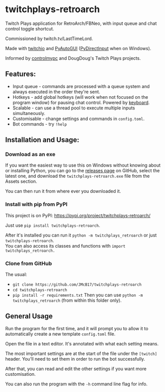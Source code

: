 # twitchplays-retroarch
Twitch Plays application for RetroArch/FBNeo, with input queue and chat control toggle shortcut.

Commissioned by twitch.tv/LastTimeLord.

Made with [twitchio](https://github.com/TwitchIO/TwitchIO) and [PyAutoGUI](https://github.com/asweigart/pyautogui) ([PyDirectInput](https://github.com/learncodebygaming/pydirectinput) when on Windows).

Informed by [controlmypc](https://gitlab.com/controlmypc/TwitchPlays) and DougDoug's Twitch Plays projects.

## Features:
- Input queue - commands are processed with a queue system and always executed in the order they're sent.
- Hotkeys - add global hotkeys (will work when not focused on the program window) for pausing chat control. Powered by [keyboard](https://github.com/boppreh/keyboard).
- Scalable - can use a thread pool to execute multiple inputs simultaneously.
- Customisable - change settings and commands in `config.toml`.
- Bot commands - try `!help`

## Installation and Usage:
### Download as an exe
If you want the easiest way to use this on Windows without knowing about or installing Python, you can go to the [releases page](https://github.com/JMcB17/twitchplays-retroarch/releases) on GitHub, select the latest one, and download the `twitchplays-retroarch.exe` file from the Assets section.

You can then run it from where ever you downloaded it.

### Install with pip from PyPI
This project is on PyPI: https://pypi.org/project/twitchplays-retroarch/

Just use `pip install twitchplays-retroarch`.

After it's installed you can run it `python -m twitchplays_retroarch` or just `twitchplays-retroarch`.    
You can also access its classes and functions with `import twitchplays_retroarch.`

### Clone from GitHub
The usual:
- `git clone https://github.com/JMcB17/twitchplays-retroarch`
- `cd twitchplays-retroarch`
- `pip install -r requirements.txt`
Then you can use `python -m twitchplays_retroarch` (from within this folder only).

## General Usage

Run the program for the first time, and it will prompt you to allow it to automatically create a new template `config.toml` file.

Open the file in a text editor. It's annotated with what each setting means.

The most important settings are at the start of the file under the `[twitch]` header. You'll need to set them in order to run the bot successfully.

After that, you can read and edit the other settings if you want more customisation.

You can also run the program with the `-h` command line flag for info.
